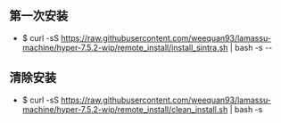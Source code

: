 

## 第一次安装

- $ curl -sS https://raw.githubusercontent.com/weequan93/lamassu-machine/hyper-7.5.2-wip/remote_install/install_sintra.sh | bash -s -- <atm-number>





## 清除安装

- $ curl -sS https://raw.githubusercontent.com/weequan93/lamassu-machine/hyper-7.5.2-wip/remote_install/clean_install.sh | bash -s
